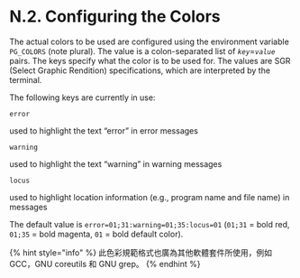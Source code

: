 # N.2. Configuring the Colors

The actual colors to be used are configured using the environment variable `PG_COLORS` \(note plural\). The value is a colon-separated list of _`key`_=_`value`_ pairs. The keys specify what the color is to be used for. The values are SGR \(Select Graphic Rendition\) specifications, which are interpreted by the terminal.

The following keys are currently in use:

`error`

used to highlight the text “error” in error messages

`warning`

used to highlight the text “warning” in warning messages

`locus`

used to highlight location information \(e.g., program name and file name\) in messages

The default value is `error=01;31:warning=01;35:locus=01` \(`01;31` = bold red, `01;35` = bold magenta, `01` = bold default color\).

{% hint style="info" %}
此色彩規範格式也廣為其他軟體套件所使用，例如 GCC，GNU coreutils 和 GNU grep。
{% endhint %}

